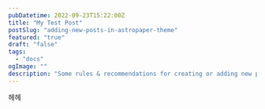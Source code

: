 ```yaml
---
pubDatetime: 2022-09-23T15:22:00Z
title: "My Test Post"
postSlug: "adding-new-posts-in-astropaper-theme"
featured: "true"
draft: "false"
tags: 
  - "docs"
ogImage: ""
description: "Some rules & recommendations for creating or adding new posts using AstroPaper theme."
---
```




헤헤